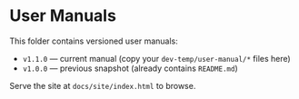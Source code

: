 # User Manuals

This folder contains versioned user manuals:

- `v1.1.0` — current manual (copy your `dev-temp/user-manual/*` files here)
- `v1.0.0` — previous snapshot (already contains `README.md`)

Serve the site at `docs/site/index.html` to browse.
